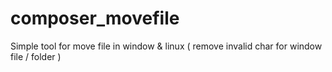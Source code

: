 # composer_movefile
Simple tool for move file in window &amp; linux ( remove invalid char for window file / folder )
